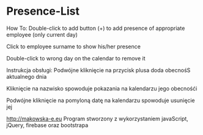 # Presence-List

How To:
Double-click to add button (+) to add presence of appropriate employee (only current day)

Click to employee surname to show his/her presence

Double-click to wrong day on the calendar to remove it



Instrukcja obsługi:
Podwójne kliknięcie na przycisk plusa doda obecnośS aktualnego dnia

Kliknięcie na nazwisko spowoduje pokazania na kalendarzu jego obecnośći

Podwójne kliknięcie na pomyloną datę na kalendarzu spowoduje usunięcie jej


http://makowska-e.eu
Program stworzony z wykorzystaniem javaScript, jQuery, firebase oraz bootstrapa
